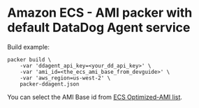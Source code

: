 # Amazon ECS - AMI packer with default DataDog Agent service

Build example:

```shell
packer build \
    -var 'ddagent_api_key=<your_dd_api_key>' \
    -var 'ami_id=<the_ecs_ami_base_from_devguide>' \
    -var 'aws_region=us-west-2' \
    packer-ddagent.json
```

You can select the AMI Base id from [ECS Optimized-AMI list](http://docs.aws.amazon.com/AmazonECS/latest/developerguide/ecs-optimized_AMI.html).
